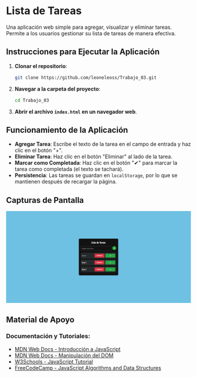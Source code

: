 # Lista de Tareas

Una aplicación web simple para agregar, visualizar y eliminar tareas. Permite a los usuarios gestionar su lista de tareas de manera efectiva.

## Instrucciones para Ejecutar la Aplicación

1. **Clonar el repositorio**:
   ```bash
   git clone https://github.com/leoneleoss/Trabajo_03.git
   ```

2. **Navegar a la carpeta del proyecto**:
   ```bash
   cd Trabajo_03
   ```

3. **Abrir el archivo `index.html` en un navegador web**.

## Funcionamiento de la Aplicación

- **Agregar Tarea**: Escribe el texto de la tarea en el campo de entrada y haz clic en el botón "+".
- **Eliminar Tarea**: Haz clic en el botón "Eliminar" al lado de la tarea.
- **Marcar como Completada**: Haz clic en el botón "✔" para marcar la tarea como completada (el texto se tachará).
- **Persistencia**: Las tareas se guardan en `localStorage`, por lo que se mantienen después de recargar la página.

## Capturas de Pantalla

![Pantalla Principal](img.PNG)

## Material de Apoyo

### Documentación y Tutoriales:
- [MDN Web Docs - Introducción a JavaScript](https://developer.mozilla.org/es/docs/Web/JavaScript/Guide/Introduction)
- [MDN Web Docs - Manipulación del DOM](https://developer.mozilla.org/es/docs/Web/API/Document_Object_Model/Introduction)
- [W3Schools - JavaScript Tutorial](https://www.w3schools.com/js/)
- [FreeCodeCamp - JavaScript Algorithms and Data Structures](https://www.freecodecamp.org/learn/javascript-algorithms-and-data-structures/)